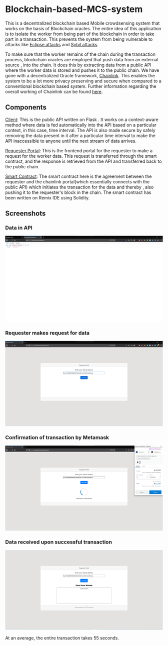 # Blockchain-based-MCS-system

This is a decentralized blockchain based Mobile crowdsensing system that works on the basis of Blockchain oracles. The entire idea of this application is to isolate the worker from being part of the blockchain in order to take part in a transaction. This prevents the system from being vulnerable to attacks like [Eclipse attacks](https://academy.binance.com/en/articles/what-is-an-eclipse-attack) and [Sybil attacks](https://academy.binance.com/en/articles/sybil-attacks-explained).

To make sure that the worker remains of the chain during the transaction process, blockchain oracles are employed that push data from an external source , into the chain. It does this by extracting data from a public API where the worker data is stored and pushes it to the public chain. We have gone with a decentralized Oracle framework, [Chainlink](https://chain.link). This enables the system to be a lot more privacy preserving and secure when compared to a conventional blockchain based system. Further information regarding the overall working of Chainlink can be found [here](https://www.gemini.com/cryptopedia/what-is-chainlink-and-how-does-it-work).

## Components

<ins>Client</ins>: This is the public API written on Flask . It works on a context-aware method where data is fed automatically into the API based on a particular context, in this case, time interval. The API is also made secure by safely removing the data present in it after a particular time interval to make the API inaccessible to anyone until the next stream of data arrives.

<ins>Requester Portal</ins>: This is the frontend portal for the requester to make a request for the worker data. This request is transferred through the smart contract, and the response is retrieved from the API and transferred back to the public chain.

<ins>Smart Contract</ins>: The smart contract here is the agreement between the requester and the chainlink portal(which essentially connects with the public API) which initiates the transaction for the data and thereby , also pushing it to the requester's block in the chain. The smart contract has been written on Remix IDE using Solidity.

## Screenshots

### Data in API
![Screenshot](screenshots/api.png)

### Requester makes request for data
![Screenshot](screenshots/req1.png)

### Confirmation of transaction by Metamask
![Screenshot](screenshots/req2.png)

### Data received upon successful transaction
![Screenshot](screenshots/req3.png)

At an average, the entire transaction takes 55 seconds.
